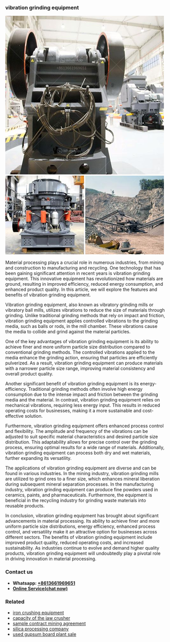 <h3>vibration grinding equipment</h3><img src='1708589093.jpg' alt=''><p>Material processing plays a crucial role in numerous industries, from mining and construction to manufacturing and recycling. One technology that has been gaining significant attention in recent years is vibration grinding equipment. This innovative equipment has revolutionized how materials are ground, resulting in improved efficiency, reduced energy consumption, and enhanced product quality. In this article, we will explore the features and benefits of vibration grinding equipment.</p><p>Vibration grinding equipment, also known as vibratory grinding mills or vibratory ball mills, utilizes vibrations to reduce the size of materials through grinding. Unlike traditional grinding methods that rely on impact and friction, vibration grinding equipment applies controlled vibrations to the grinding media, such as balls or rods, in the mill chamber. These vibrations cause the media to collide and grind against the material particles.</p><p>One of the key advantages of vibration grinding equipment is its ability to achieve finer and more uniform particle size distribution compared to conventional grinding methods. The controlled vibrations applied to the media enhance the grinding action, ensuring that particles are efficiently pulverized. As a result, vibration grinding equipment can produce materials with a narrower particle size range, improving material consistency and overall product quality.</p><p>Another significant benefit of vibration grinding equipment is its energy-efficiency. Traditional grinding methods often involve high energy consumption due to the intense impact and friction between the grinding media and the material. In contrast, vibration grinding equipment relies on mechanical vibrations, requiring less energy input. This results in reduced operating costs for businesses, making it a more sustainable and cost-effective solution.</p><p>Furthermore, vibration grinding equipment offers enhanced process control and flexibility. The amplitude and frequency of the vibrations can be adjusted to suit specific material characteristics and desired particle size distribution. This adaptability allows for precise control over the grinding process, ensuring optimal results for a wide range of materials. Additionally, vibration grinding equipment can process both dry and wet materials, further expanding its versatility.</p><p>The applications of vibration grinding equipment are diverse and can be found in various industries. In the mining industry, vibration grinding mills are utilized to grind ores to a finer size, which enhances mineral liberation during subsequent mineral separation processes. In the manufacturing industry, vibration grinding equipment can produce fine powders used in ceramics, paints, and pharmaceuticals. Furthermore, the equipment is beneficial in the recycling industry for grinding waste materials into reusable products.</p><p>In conclusion, vibration grinding equipment has brought about significant advancements in material processing. Its ability to achieve finer and more uniform particle size distributions, energy efficiency, enhanced process control, and versatility make it an attractive option for businesses across different sectors. The benefits of vibration grinding equipment include improved product quality, reduced operating costs, and increased sustainability. As industries continue to evolve and demand higher quality products, vibration grinding equipment will undoubtedly play a pivotal role in driving innovation in material processing.</p><h3>Contact us</h3><ul><li><strong>Whatsapp:&nbsp;<a href="https://wa.me/8613661969651">+8613661969651</a></strong></li><li><a href="https://swt.shibang-china.com/?git&amp;zhl&amp;vibration grinding equipment"><strong>Online Service(chat now)</strong></a></li></ul><h3>Related</h3><ul><li><a href='iron crushing equipment.md'>iron crushing equipment</a></li><li><a href='capacity of the jaw crusher.md'>capacity of the jaw crusher</a></li><li><a href='sample contract mining agreement.md'>sample contract mining agreement</a></li><li><a href='silica processing company.md'>silica processing company</a></li><li><a href='used gupsum board plant sale.md'>used gupsum board plant sale</a></li></ul>